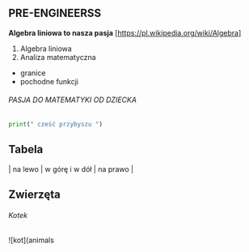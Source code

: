 ## PRE-ENGINEERSS
**Algebra liniowa to nasza pasja** 
[https://pl.wikipedia.org/wiki/Algebra] 
1. Algebra liniowa
2. Analiza matematyczna
- granice 
- pochodne funkcji
###### PASJA DO MATEMATYKI OD DZIECKA
```python
print(" cześć przybyszu ")
```
## Tabela 
| na lewo    | w górę i w dół  | na prawo  |


## Zwierzęta
###### Kotek
![kot](animals

